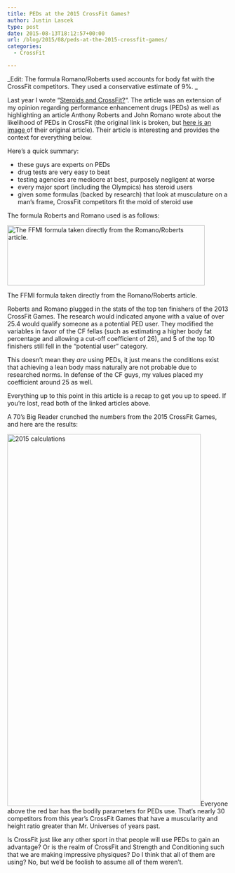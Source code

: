 ```yaml
---
title: PEDs at the 2015 CrossFit Games?
author: Justin Lascek
type: post
date: 2015-08-13T18:12:57+00:00
url: /blog/2015/08/peds-at-the-2015-crossfit-games/
categories:
  - CrossFit

---
```

_Edit: The formula Romano/Roberts used accounts for body fat with the CrossFit competitors. They used a conservative estimate of 9%. _

Last year I wrote &#8220;[Steroids and CrossFit?][1]&#8220;. The article was an extension of my opinion regarding performance enhancement drugs (PEDs) as well as highlighting an article Anthony Roberts and John Romano wrote about the likelihood of PEDs in CrossFit (the original link is broken, but <a href="http://i2.minus.com/icTZdeulHfUcR.png" target="_blank">here is an image </a>of their original article). Their article is interesting and provides the context for everything below.

Here&#8217;s a quick summary:

  * these guys are experts on PEDs
  * drug tests are very easy to beat
  * testing agencies are mediocre at best, purposely negligent at worse
  * every major sport (including the Olympics) has steroid users
  * given some formulas (backed by research) that look at musculature on a man’s frame, CrossFit competitors fit the mold of steroid use

The formula Roberts and Romano used is as follows:

<div id="attachment_9834" style="width: 460px" class="wp-caption aligncenter">
  <a href="/2014/02/ffmi.jpg"><img aria-describedby="caption-attachment-9834" data-attachment-id="9834" data-permalink="/blog/2014/02/steroids-and-crossfit/ffmi/" data-orig-file="/2014/02/ffmi.jpg" data-orig-size="450,137" data-comments-opened="1" data-image-meta="{&quot;aperture&quot;:&quot;0&quot;,&quot;credit&quot;:&quot;Justin&quot;,&quot;camera&quot;:&quot;&quot;,&quot;caption&quot;:&quot;&quot;,&quot;created_timestamp&quot;:&quot;1391255251&quot;,&quot;copyright&quot;:&quot;&quot;,&quot;focal_length&quot;:&quot;0&quot;,&quot;iso&quot;:&quot;0&quot;,&quot;shutter_speed&quot;:&quot;0&quot;,&quot;title&quot;:&quot;&quot;}" data-image-title="ffmi" data-image-description="" data-medium-file="/2014/02/ffmi-200x60.jpg" data-large-file="/2014/02/ffmi.jpg" class="size-full wp-image-9834" src="/2014/02/ffmi.jpg" alt="The FFMI formula taken directly from the Romano/Roberts article. " width="450" height="137" srcset="/2014/02/ffmi.jpg 450w, /2014/02/ffmi-150x45.jpg 150w, /2014/02/ffmi-200x60.jpg 200w" sizes="(max-width: 450px) 100vw, 450px" /></a>
  
  <p id="caption-attachment-9834" class="wp-caption-text">
    The FFMI formula taken directly from the Romano/Roberts article.
  </p>
</div>

Roberts and Romano plugged in the stats of the top ten finishers of the 2013 CrossFit Games. The research would indicated anyone with a value of over 25.4 would qualify someone as a potential PED user. They modified the variables in favor of the CF fellas (such as estimating a higher body fat percentage and allowing a cut-off coefficient of 26), and 5 of the top 10 finishers still fell in the &#8220;potential user&#8221; category.

This doesn&#8217;t mean they _are_ using PEDs, it just means the conditions exist that achieving a lean body mass naturally are not probable due to researched norms. In defense of the CF guys, my values placed my coefficient around 25 as well.

Everything up to this point in this article is a recap to get you up to speed. If you&#8217;re lost, read both of the linked articles above.

A 70&#8217;s Big Reader crunched the numbers from the 2015 CrossFit Games, and here are the results:

[<img data-attachment-id="10744" data-permalink="/blog/2015/08/peds-at-the-2015-crossfit-games/bwcalcs/" data-orig-file="/2015/08/BWcalcs.png" data-orig-size="441,848" data-comments-opened="1" data-image-meta="{&quot;aperture&quot;:&quot;0&quot;,&quot;credit&quot;:&quot;&quot;,&quot;camera&quot;:&quot;&quot;,&quot;caption&quot;:&quot;&quot;,&quot;created_timestamp&quot;:&quot;0&quot;,&quot;copyright&quot;:&quot;&quot;,&quot;focal_length&quot;:&quot;0&quot;,&quot;iso&quot;:&quot;0&quot;,&quot;shutter_speed&quot;:&quot;0&quot;,&quot;title&quot;:&quot;&quot;,&quot;orientation&quot;:&quot;0&quot;}" data-image-title="BWcalcs" data-image-description="" data-medium-file="/2015/08/BWcalcs-104x200.png" data-large-file="/2015/08/BWcalcs-312x600.png" class="aligncenter wp-image-10744 size-full" src="/2015/08/BWcalcs.png" alt="2015 calculations" width="441" height="848" srcset="/2015/08/BWcalcs.png 441w, /2015/08/BWcalcs-78x150.png 78w, /2015/08/BWcalcs-104x200.png 104w, /2015/08/BWcalcs-312x600.png 312w, /2015/08/BWcalcs-156x300.png 156w" sizes="(max-width: 441px) 100vw, 441px" />][2]Everyone above the red bar has the bodily parameters for PEDs use. That&#8217;s nearly 30 competitors from this year&#8217;s CrossFit Games that have a muscularity and height ratio greater than Mr. Universes of years past.

Is CrossFit just like any other sport in that people will use PEDs to gain an advantage? Or is the realm of CrossFit and Strength and Conditioning such that we are making impressive physiques? Do I think that all of them are using? No, but we&#8217;d be foolish to assume all of them weren&#8217;t.

&nbsp;

&nbsp;

 [1]: /blog/2014/02/steroids-and-crossfit/
 [2]: /2015/08/BWcalcs.png
